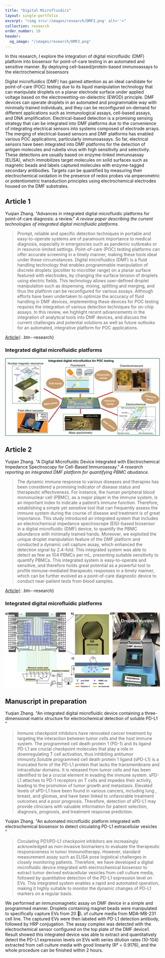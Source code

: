 ```yaml
---
title: "Digital Microfluidics"
layout: single-portfolio
excerpt: "<img src='/images/research/DMF2.png' alt=''>"
collection: research
order_number: 10
header: 
  og_image: "/images/research/DMF2.png"
---
```


In this research, I explore the integration of digital microfluidic (DMF) platform into biosensor for point-of-care testing in an automated and sensitive manner. By deploying cell-based/protein-based immunoassays to the electrochemical biosensors

Digital microfluidics (DMF) has gained attention as an ideal candidate for point-of-care (POC) testing due to its liquid manipulation technology that can manipulate droplets on a planar electrode surface under applied voltage based on the electrowetting-on-dielectric (EWOD) principle. DMF devices can operate droplets in an automated and programmable way with minimally trained individuals, and they can be reconfigured on-demand for different applications such as immunological assays, cell-based assays, and DNA amplification. Electrical-based detection is a promising sensing strategy that can be integrated into DMF platforms due to the convenience of integrating electrical sensors into systems composed of electrode arrays. The merging of electrical-based sensors and DMF platforms has enabled various POC applications, particularly immunoassays. So far, electrical sensors have been integrated into DMF platforms for the detection of antigen molecules and rubella virus with high sensitivity and selectivity. These detections are usually based on enzyme-linked immunoassay (ELISA), which immobilizes target molecules on solid surfaces such as magnetic beads and labels captured molecules with enzyme-tagged secondary antibodies. Targets can be quantified by measuring their electrochemical oxidation in the presence of redox probes via amperometric or potentiometric transduction principles using electrochemical electrodes housed on the DMF substrates.

## Article 1

Yuqian Zhang. "Advances in integrated digital microfluidic platforms for point-of-care diagnosis: a review." *A review paper describing the current technologies of integrated digital microfluidic platforms*.

> Prompt, reliable and specific detection techniques in portable and easy-to-operate systems are of paramount importance to medical diagnosis, especially in emergencies such as pandemic outbreaks or in resource-limited settings. Point-of-care (POC) testing platforms can offer accurate screening in a timely manner, making these tools ideal under these circumstances. Digital microfluidics (DMF) is a fluid handling technology that enables programmable manipulation of discrete droplets (picoliter to microliter range) on a planar surface featured with electrodes, by changing the surface tension of droplets using electric fields. This technology allows user-defined droplet manipulation such as dispensing, mixing, splitting and merging, and thus the platform can be reconfigured for various assays. Although efforts have been undertaken to optimize the accuracy of fluid handling in DMF devices, implementing these devices for POC testing requires the integration of various detection techniques for on-chip assays. In this review, we highlight recent advancements in the integration of analytical tools into DMF devices, and discuss the current challenges and potential solutions as well as future outlooks for an automated, integrative platform for POC applications.

[Article](https://pubs.rsc.org/en/content/articlehtml/2022/sd/d2sd00031h){: .btn--research}

### Integrated digital microfluidic platforms 

<img src='/images/research/DMF_TOC.png' alt=''>


## Article 2

Yuqian Zhang. "A Digital Microfluidic Device Integrated with Electrochemical Impedance Spectroscopy for Cell-Based Immunoassay." *A research reporting an integrated DMF platform for quantifying PBMC abudance*.

> The dynamic immune response to various diseases and therapies has been considered a promising indicator of disease status and therapeutic effectiveness. For instance, the human peripheral blood mononuclear cell (PBMC), as a major player in the immune system, is an important index to indicate a patient’s immune function. Therefore, establishing a simple yet sensitive tool that can frequently assess the immune system during the course of disease and treatment is of great importance. This study introduced an integrated system that includes an electrochemical impedance spectroscope (EIS)-based biosensor in a digital microfluidic (DMF) device, to quantify the PBMC abundance with minimally trained hands. Moreover, we exploited the unique droplet manipulation feature of the DMF platform and conducted a dynamic cell capture assay, which enhanced the detection signal by 2.4-fold. This integrated system was able to detect as few as 104 PBMCs per mL, presenting suitable sensitivity to quantify PBMCs. This integrated system is easy-to-operate and sensitive, and therefore holds great potential as a powerful tool to profile immune-mediated therapeutic responses in a timely manner, which can be further evolved as a point-of-care diagnostic device to conduct near-patient tests from blood samples.

[Article](https://www.mdpi.com/2079-6374/12/5/330){: .btn--research}

### Integrated digital microfluidic platforms 

<img src='/images/research/DMF_PMBC.png' alt=''>

## Manuscript in preparation

Yuqian Zhang. "An integrated digital microfluidic device containing a three-dimensional matrix structure for electrochemical detection of soluble PD-L1 "

> Immune checkpoint inhibitors have renovated cancer treatment by targeting the interaction between tumor cells and the host immune system. The programmed cell death protein 1 (PD-1) and its ligand PD-L1 are crucial checkpoint molecules that play a role in downregulating T cell activation, thus inhibiting antitumor immunity.Soluble programmed cell death protein 1 ligand (sPD-L1) is a truncated form of the PD-L1 protein that lacks the transmembrane and intracellular domains. It is released from tumor cells and has been identified to be a crucial element in evading the immune system. sPD-L1 attaches to PD-1 receptors on T cells and impedes their activity, leading to the promotion of tumor growth and metastasis. Elevated levels of sPD-L1 have been found in various cancers, including lung , breast, and gliomas, and have been linked to unfavorable treatment outcomes and a poor prognosis. Therefore, detection of sPD-L1 may provide clinicians with valuable information for patient selection, diagnosis, prognosis, and treatment response prediction.

Yuqian Zhang. "An automated microfluidic platform integrated with electrochemical biosensor to detect circulating PD-L1 extracellular vesicles "

> Circulating PD1/PD-L1 checkpoint inhibitors are increasingly acknowledged as non-invasive biomarkers to evaluate the therapeutic responsiveness in tumor Immunotherapy. However, standard measurement assay such as ELISA pose logistical challenges in closely monitoring patients. Therefore, we have developed a digital microfluidic device integrated with electrochemical biosensor to extract tumor derived extracellular vesicles from cell culture media, followed by quantitative detection of the PD-L1 expression level on EVs. This integrated system enables a rapid and automated operation, making it highly suitable to monitor the dynamic changes of PD-L1 markers on a regular basis. 

We performed an immunomagnetic assay on DMF device in a simple and programmed manner. Droplets containing magnet beads were manipulated to specifically capture EVs from 20 L of culture media from MDA-MB-231 cell line. The captured EVs were then labeled with PD-L1 detection antibody, followed by HRP conjugation. The assay complex was detected with the electrochemical sensor configured on the top plate of the DMF device1. Result showed this integrated device was able to extract and quantitatively detect the PD-L1 expression levels on EVs with series dilution rates (10-104) extracted from cell culture media with good linearity (R² = 0.9176), and the whole procedure can be finished within 2 hours. 
